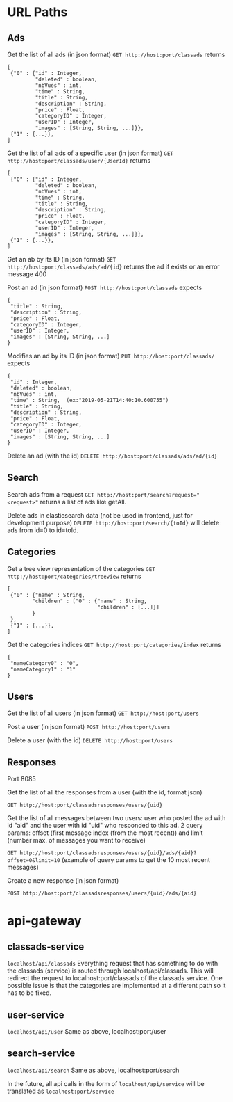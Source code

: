 # URL Paths

## Ads

Get the list of all ads (in json format)
`GET http://host:port/classads` returns

 ```
 [
  {"0" : {"id" : Integer,
          "deleted" : boolean,
          "nbVues" : int,
          "time" : String,
          "title" : String,
          "description" : String,
          "price" : Float,
          "categoryID" : Integer,
          "userID" : Integer,
          "images" : [String, String, ...]}},
  {"1" : {...}},
]
 ```

Get the list of all ads of a specific user (in json format)
`GET http://host:port/classads/user/{UserId}` returns

 ```
 [
  {"0" : {"id" : Integer,
          "deleted" : boolean,
          "nbVues" : int,
          "time" : String,
          "title" : String,
          "description" : String,
          "price" : Float,
          "categoryID" : Integer,
          "userID" : Integer,
          "images" : [String, String, ...]}},
  {"1" : {...}},
]
 ```

Get an ab by its ID (in json format)
`GET http://host:port/classads/ads/ad/{id}` returns the ad if exists or an error message 400

Post an ad (in json format)
`POST http://host:port/classads` expects

```
{
 "title" : String,
 "description" : String,
 "price" : Float,
 "categoryID" : Integer,
 "userID" : Integer,
 "images" : [String, String, ...]
}
```

Modifies an ad by its ID (in json format)
`PUT http://host:port/classads/` expects

```
{
 "id" : Integer,
 "deleted" : boolean,
 "nbVues" : int,
 "time" : String,  (ex:"2019-05-21T14:40:10.600755")
 "title" : String,
 "description" : String,
 "price" : Float,
 "categoryID" : Integer,
 "userID" : Integer,
 "images" : [String, String, ...]
}
```

Delete an ad (with the id)
`DELETE http://host:port/classads/ads/ad/{id}`

## Search

Search ads from a request
`GET http://host:port/search?request="<request>"` returns a list of ads like getAll.

Delete ads in elasticsearch data (not be used in frontend, just for development purpose)
`DELETE http://host:port/search/{toId}` will delete ads from id=0 to id=toId.

## Categories

Get a tree view representation of the categories
`GET http://host:port/categories/treeview` returns

```
[
 {"0" : {"name" : String,
        "children" : ["0" : {"name" : String,
                             "children" : [...]}]
        }
 },
 {"1" : {...}},
]
```

Get the categories indices
`GET http://host:port/categories/index` returns

```
{
 "nameCategory0" : "0",
 "nameCategory1" : "1"
}
```

## Users

Get the list of all users (in json format)
`GET http://host:port/users`

Post a user (in json format)
`POST http://host:port/users`

Delete a user (with the id)
`DELETE http://host:port/users`

## Responses

Port 8085

Get the list of all the responses from a user (with the id, format json)

`GET http://host:port/classadsresponses/users/{uid}`


Get the list of all messages between two users: user who posted the ad with id "aid" and the user with id "uid" who responded to this ad.
2 query params: offset (first message index (from the most recent)) and limit (number max. of messages you want to receive)

`GET http://host:port/classadsresponses/users/{uid}/ads/{aid}?offset=0&limit=10`
 (example of query params to get the 10 most recent messages)
 

Create a new response (in json format)

`POST http://host:port/classadsresponses/users/{uid}/ads/{aid}`


# api-gateway
## classads-service

`localhost/api/classads`
Everything request that has something to do with the classads (service) is routed through localhost/api/classads. This will redirect the request to localhost:port/classads of the classads service. One possible issue is that the categories are implemented at a different path so it has to be fixed.

## user-service

`localhost/api/user`
Same as above, localhost:port/user

## search-service

`localhost/api/search`
Same as above, localhost:port/search

In the future, all api calls in the form of `localhost/api/service` will be translated as `localhost:port/service`


